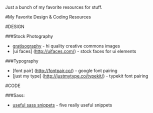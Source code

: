 Just a bunch of my favorite resources for stuff.


#My Favorite Design & Coding Resources

#DESIGN

###Stock Photography
* [gratisography](http://www.gratisography.com/) - hi quality creative commons images
* [ui faces] (http://uifaces.com/) - stock faces for ui elements

###Typography
* [font pair] (http://fontpair.co/) - google font pairing
* [just my type] (http://justmytype.co/typekit/) - typekit font pairing

#CODE

###Sass:
* [useful sass snippets](http://hmphry.com/useful-sass-mixins) - five really useful snippets

